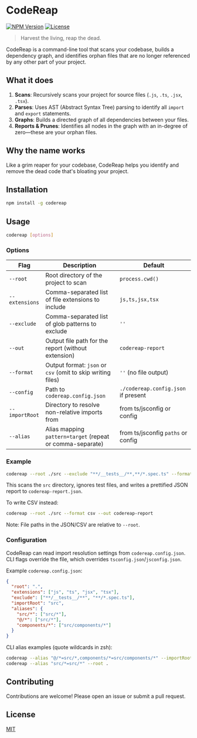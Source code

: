 # CodeReap

[![NPM Version](https://img.shields.io/npm/v/codereap.svg)](https://www.npmjs.com/package/codereap)
[![License](https://img.shields.io/github/license/junaidhamzae/codereap.svg)](https://github.com/junaidhamzae/codereap/blob/main/LICENSE)

> Harvest the living, reap the dead.

CodeReap is a command-line tool that scans your codebase, builds a dependency graph, and identifies orphan files that are no longer referenced by any other part of your project.

## What it does

1.  **Scans**: Recursively scans your project for source files (`.js`, `.ts`, `.jsx`, `.tsx`).
2.  **Parses**: Uses AST (Abstract Syntax Tree) parsing to identify all `import` and `export` statements.
3.  **Graphs**: Builds a directed graph of all dependencies between your files.
4.  **Reports & Prunes**: Identifies all nodes in the graph with an in-degree of zero—these are your orphan files.

## Why the name works

Like a grim reaper for your codebase, CodeReap helps you identify and remove the dead code that's bloating your project.

## Installation

```bash
npm install -g codereap
```

## Usage

```bash
codereap [options]
```

### Options

| Flag           | Description                                                 | Default                               |
| -------------- | ----------------------------------------------------------- | ------------------------------------- |
| `--root`       | Root directory of the project to scan                       | `process.cwd()`                       |
| `--extensions` | Comma-separated list of file extensions to include          | `js,ts,jsx,tsx`                       |
| `--exclude`    | Comma-separated list of glob patterns to exclude            | `''`                                  |
| `--out`        | Output file path for the report (without extension)         | `codereap-report`                     |
| `--format`     | Output format: `json` or `csv` (omit to skip writing files) | `''` (no file output)                 |
| `--config`     | Path to `codereap.config.json`                              | `./codereap.config.json` if present   |
| `--importRoot` | Directory to resolve non-relative imports from              | from ts/jsconfig or config            |
| `--alias`      | Alias mapping `pattern=target` (repeat or comma-separate)   | from ts/jsconfig `paths` or config    |

### Example

```bash
codereap --root ./src --exclude "**/__tests__/**,**/*.spec.ts" --format json --out codereap-report
```

This scans the `src` directory, ignores test files, and writes a prettified JSON report to `codereap-report.json`.

To write CSV instead:

```bash
codereap --root ./src --format csv --out codereap-report
```

Note: File paths in the JSON/CSV are relative to `--root`.

### Configuration

CodeReap can read import resolution settings from `codereap.config.json`. CLI flags override the file, which overrides `tsconfig.json`/`jsconfig.json`.

Example `codereap.config.json`:

```json
{
  "root": ".",
  "extensions": ["js", "ts", "jsx", "tsx"],
  "exclude": ["**/__tests__/**", "**/*.spec.ts"],
  "importRoot": "src",
  "aliases": {
    "src/*": ["src/*"],
    "@/*": ["src/*"],
    "components/*": ["src/components/*"]
  }
}
```

CLI alias examples (quote wildcards in zsh):

```bash
codereap --alias "@/*=src/*,components/*=src/components/*" --importRoot ./src
codereap --alias "src/*=src/*" --root .
```

## Contributing

Contributions are welcome! Please open an issue or submit a pull request.

## License

[MIT](LICENSE)

